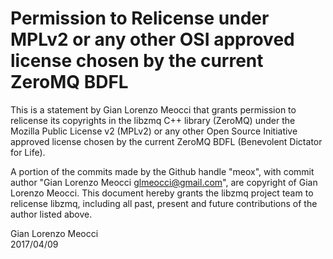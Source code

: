 # Permission to Relicense under MPLv2 or any other OSI approved license chosen by the current ZeroMQ BDFL

This is a statement by Gian Lorenzo Meocci
that grants permission to relicense its copyrights in the libzmq C++
library (ZeroMQ) under the Mozilla Public License v2 (MPLv2) or any other 
Open Source Initiative approved license chosen by the current ZeroMQ 
BDFL (Benevolent Dictator for Life).

A portion of the commits made by the Github handle "meox", with
commit author "Gian Lorenzo Meocci <glmeocci@gmail.com>", are copyright of Gian Lorenzo Meocci.
This document hereby grants the libzmq project team to relicense libzmq, 
including all past, present and future contributions of the author listed above.

Gian Lorenzo Meocci  
2017/04/09